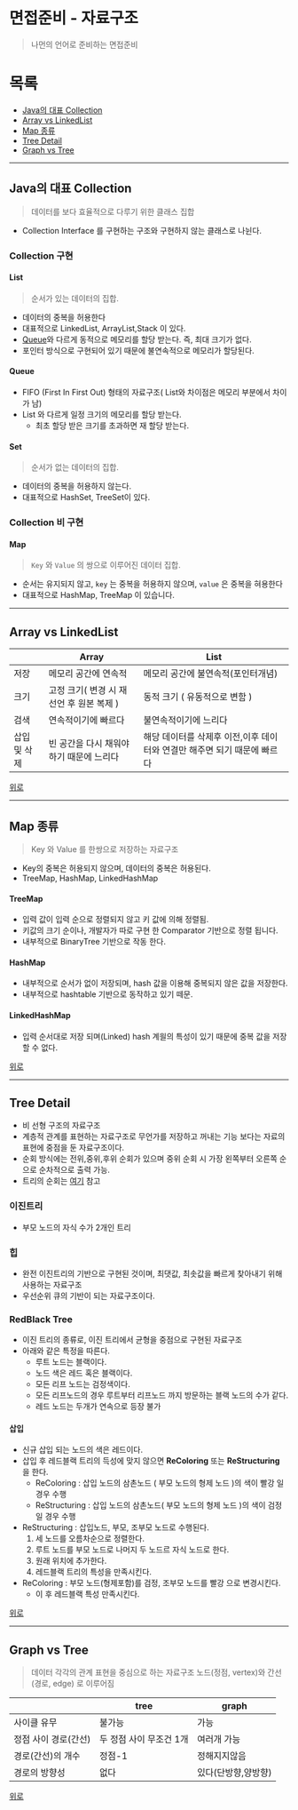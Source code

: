 # 면접준비 - 자료구조
> 나먼의 언어로 준비하는 면접준비

# 목록
- [Java의 대표 Collection](#java의-대표-collection)
- [Array vs LinkedList](#array-vs-linkedlist)
- [Map 종류](#map-종류)
- [Tree Detail](#tree-detail)
- [Graph vs Tree](#graph-vs-tree)

---

## Java의 대표 Collection
> 데이터를 보다 효율적으로 다루기 위한 클래스 집합
- Collection Interface 를 구현하는 구조와 구현하지 않는 클래스로 나뉜다.

### Collection 구현
#### List 
> 순서가 있는 데이터의 집합.  
- 데이터의 중복을 허용한다  
- 대표적으로 LinkedList, ArrayList,Stack 이 있다.
- [Queue](#queue)와 다르게 동적으로 메모리를 할당 받는다. 즉, 최대 크기가 없다.
- 포인터 방식으로 구현되어 있기 때문에 불연속적으로 메모리가 할당된다.

#### Queue
- FIFO (First In First Out) 형태의 자료구조( List와 차이점은 메모리 부분에서 차이가 남)
- List 와 다르게 일정 크기의 메모리를 할당 받는다.
    - 최초 할당 받은 크기를 초과하면 재 할당 받는다.

#### Set
> 순서가 없는 데이터의 집합.  
- 데이터의 중복을 허용하지 않는다.
- 대표적으로 HashSet, TreeSet이 있다.

### Collection 비 구현
#### Map
> ```Key``` 와 ```Value``` 의 쌍으로 이루어진 데이터 집합.  
- 순서는 유지되지 않고, ```key``` 는 중복을 허용하지 않으며, ```value``` 은 중복을 혀용한다
- 대표적으로 HashMap, TreeMap 이 있습니다.

---

## Array vs LinkedList 
||Array|List|
|---|---|---|
|저장|메모리 공간에 연속적|메모리 공간에 불연속적(포인터개념)|
|크기|고정 크기( 변경 시 재 선언 후 원본 복제 )| 동적 크기 ( 유동적으로 변함 )|
|검색|연속적이기에 빠르다|불연속적이기에 느리다|
|삽입 및 삭제| 빈 공간을 다시 채워야 하기 때문에 느리다|해당 데이터를 삭제후 이전,이후 데이터와 연결만 해주면 되기 때문에 빠르다|

[위로](#목록)

--- 

## Map 종류
> Key 와 Value 를 한쌍으로 저장하는 자료구조
- Key의 중복은 허용되지 않으며, 데이터의 중복은 허용된다.
- TreeMap, HashMap, LinkedHashMap

#### TreeMap 
- 입력 값이 입력 순으로 정렬되지 않고 키 값에 의해 정렬됨.
- 키값의 크기 순이나, 개발자가 따로 구현 한 Comparator 기반으로 정렬 됩니다.
- 내부적으로 BinaryTree 기반으로 작동 한다.

#### HashMap
- 내부적으로 순서가 없이 저장되며, hash 값을 이용해 중복되지 않은 값을 저장한다.
- 내부적으로 hashtable 기반으로 동작하고 있기 떼문.

#### LinkedHashMap
- 입력 순서대로 저장 되며(Linked) hash 계읠의 특성이 있기 때문에 중복 값을 저장할 수 없다.

[위로](#목록)

---

## Tree Detail
- 비 선형 구조의 자료구조
- 계층적 관계를 표현하는 자료구조로 무언가를 저장하고 꺼내는 기능 보다는 자료의 표현에 중점을 둔 자료구조이다.
- 순회 방식에는 전위,중위,후위 순회가 있으며 중위 순회 시 가장 왼쪽부터 오른쪽 순으로 순차적으로 출력 가능.
- 트리의 순회는 [여기](#https://withhamit.tistory.com/282) 참고

### 이진트리
- 부모 노드의 자식 수가 2개인 트리

### 힙
- 완전 이진트리의 기반으로 구현된 것이며, 최댓값, 최솟값을 빠르게 찾아내기 위해 사용하는 자료구조
- 우선순위 큐의 기반이 되는 자료구조이다.

### RedBlack Tree
- 이진 트리의 종류로, 이진 트리에서 균형을 중점으로 구현된 자료구조
- 아래와 같은 특정을 따른다.
    - 루트 노드는 블랙이다.
    - 노드 색은 레드 혹은 블랙이다.
    - 모든 리프 노드는 검정색이다.
    - 모든 리프노드의 경우 루트부터 리프노드 까지 방문하는 블랙 노드의 수가 같다.
    - 레드 노드는 두개가 연속으로 등장 불가

#### 삽입
- 신규 삽입 되는 노드의 색은 레드이다.
- 삽입 후 레드블랙 트리의 득성에 맞지 않으면 
**ReColoring** 또는 **ReStructuring** 을 한다.
     - ReColoring : 삽입 노드의 삼촌노드 ( 부모 노드의 형제 노드 )의 색이 빨강 일 경우 수행
    - ReStructuring : 삽입 노드의 삼촌노드( 부모 노드의 형제 노드 )의 색이 검정 일 경우 수행
- ReStructuring : 삽입노드, 부모, 조부모 노드로 수행된다.
    1. 세 노드를 오름차순으로 정렬한다.
    2. 루트 노드를 부모 노드로 나머지 두 노드르 자식 노드로 한다.
    3. 원래 위치에 추가한다.
    4. 레드블랙 트리의 특성을 만족시킨다.
- ReColoring : 부모 노드(형제포함)를 검정, 조부모 노드를 빨강 으로 변경시킨다.
    - 이 후 레드블랙 특성 만족시킨다.

[위로](#목록)

---

## Graph vs Tree
> 데이터 각각의 관계 표현을 중심으로 하는 자료구조
> 노드(정점, vertex)와 간선(경로, edge) 로 이루어짐

||tree|graph|
|---|---|---|
|사이클 유무|불가능|가능|
|정점 사이 경로(간선)|두 정점 사이 무조건 1개|여러개 가능|
|경로(간선)의 개수|정점-1|정해지지않음|
|경로의 방향성|없다|있다(단방향,양방향)|

[위로](#목록")